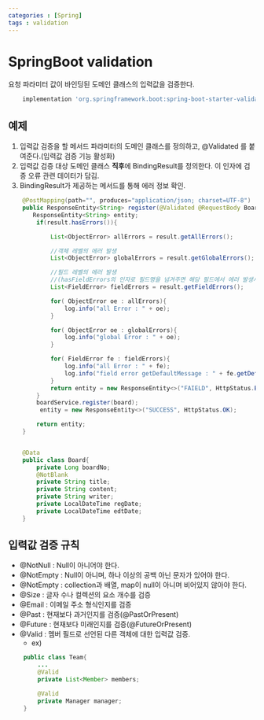 ```yaml
---
categories : [Spring]
tags : validation
---
```


# SpringBoot validation

요청 파라미터 값이 바인딩된 도메인 클래스의 입력값을 검증한다.

```groovy
    implementation 'org.springframework.boot:spring-boot-starter-validation'
```

## 예제

1. 입력값 검증을 할 메서드 파라미터의 도메인 클래스를 정의하고, @Validated 를 붙여준다.(입력값 검증 기능 활성화)
2. 입력값 검증 대상 도메인 클래스 **직후**에 BindingResult를 정의한다. 이 인자에 검증 오류 관련 데이터가 담김.
3. BindingResult가 제공하는 메서드를 통해 에러 정보 확인.


```java
    @PostMapping(path="", produces="application/json; charset=UTF-8")
    public ResponseEntity<String> register(@Validated @RequestBody Board board, BindingResult result){
       ResponseEntity<String> entity;
        if(result.hasErrors()){

            List<ObjectError> allErrors = result.getAllErrors();

            //객체 레벨의 에러 발생
            List<ObjectError> globalErrors = result.getGlobalErrors();

            //필드 레벨의 에러 발생 
            //(hasFieldErrors의 인자로 필드명을 넘겨주면 해당 필드에서 에러 발생시 true 반환)
            List<FieldError> fieldErrors = result.getFieldErrors();

            for( ObjectError oe : allErrors){
                log.info("all Error : " + oe);
            }

            for( ObjectError oe : globalErrors){
                log.info("global Error : " + oe);
            }

            for( FieldError fe : fieldErrors){
                log.info("all Error : " + fe);
                log.info("field error getDefaultMessage : " + fe.getDefaultMessage());
            }
            return entity = new ResponseEntity<>("FAIELD", HttpStatus.BAD_REQUEST);
        }
        boardService.register(board);
         entity = new ResponseEntity<>("SUCCESS", HttpStatus.OK);

        return entity;
    }


    @Data
    public class Board{
        private Long boardNo;
        @NotBlank
        private String title;
        private String content;
        private String writer;
        private LocalDateTime regDate;
        private LocalDateTime edtDate;
    }
```

## 입력값 검증 규칙

 - @NotNull : Null이 아니어야 한다.
 - @NotEmpty : Null이 아니며, 하나 이상의 공백 아닌 문자가 있어야 한다.
 - @NotEmpty : collection과 배열, map이 null이 아니며 비어있지 않아야 한다.
 - @Size : 글자 수나 컬렉션의 요소 개수를 검증
 - @Email : 이메일 주소 형식인지를 검증
 - @Past : 현재보다 과거인지를 검증(@PastOrPresent)
 - @Future : 현재보다 미래인지를 검증(@FutureOrPresent)
 - @Valid : 멤버 필드로 선언된 다른 객체에 대한 입력값 검증.
   - ex)
   ```java
    public class Team{
        ...
        @Valid
        private List<Member> members;

        @Valid
        private Manager manager;
    }
   ```

